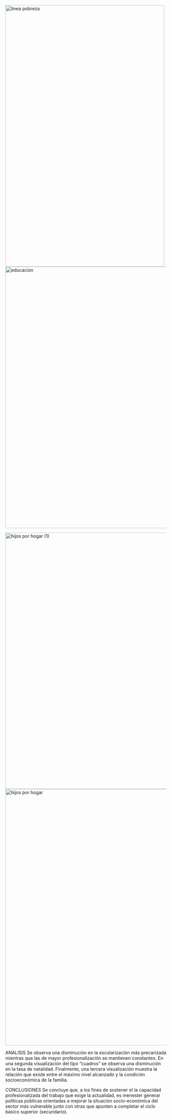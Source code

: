 
<img width="496" height="814" alt="linea pobreza" src="https://github.com/user-attachments/assets/3613141c-1465-4fa8-bde1-10280d14082f" /> <img width="1393" height="814" alt="educacion" src="https://github.com/user-attachments/assets/81ea71c9-3335-4af8-8d60-1f8bf13c791d" />


<img width="1393" height="798" alt="hijos por hogar (1)" src="https://github.com/user-attachments/assets/68d89b26-6d7c-459a-becc-6b2dee308d6d" /> <img width="1393" height="798" alt="hijos por hogar" src="https://github.com/user-attachments/assets/dbd3ab35-5408-4215-acaa-ec1327c4047a" />





ANALISIS
Se observa una disminución en la escolarización más precarizada mientras que las de mayor profesionalización se mantienen constantes.
En una segunda visualización del tipo “cuadros” se observa una disminución en la tasa de natalidad.
Finalmente, una tercera visualización muestra la relación que existe entre el máximo nivel alcanzado y la condición socioeconómica de la familia.


CONCLUSIONES
Se concluye que, a los fines de sostener el la capacidad profesionalizada del trabajo que exige la actualidad, es menester generar políticas públicas orientadas a mejorar la situación socio-económica del sector más vulnerable junto con otras que apunten a completar el ciclo básico superior (secundario). 


